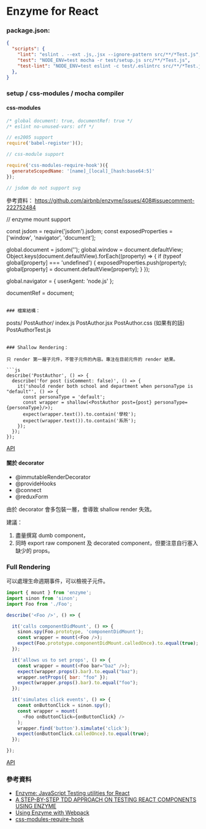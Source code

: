# Enzyme for React

### package.json:

```json
{
  "scripts": {
    "lint": "eslint . --ext .js,.jsx --ignore-pattern src/**/*Test.js",
    "test": "NODE_ENV=test mocha -r test/setup.js src/**/*Test.js",
    "test-lint": "NODE_ENV=test eslint -c test/.eslintrc src/**/*Test.js",
  },
}
```

### setup / css-modules / mocha compiler

#### css-modules

```js
/* global document: true, documentRef: true */
/* eslint no-unused-vars: off */

// es2005 support
require('babel-register')();

// css-module support

require('css-modules-require-hook')({
  generateScopedName: '[name]_[local]_[hash:base64:5]'
});

// jsdom do not support svg

```

參考資料：
https://github.com/airbnb/enzyme/issues/408#issuecomment-222752484

// enzyme mount support

const jsdom = require('jsdom').jsdom;
const exposedProperties = ['window', 'navigator', 'document'];

global.document = jsdom('');
global.window = document.defaultView;
Object.keys(document.defaultView).forEach((property) => {
  if (typeof global[property] === 'undefined') {
    exposedProperties.push(property);
    global[property] = document.defaultView[property];
  }
});

global.navigator = {
  userAgent: 'node.js'
};

documentRef = document;
```

### 檔案結構：

```
posts/
	PostAuthor/
		index.js
		PostAuthor.jsx
		PostAuthor.css (如果有的話)
		PostAuthorTest.js
```

### Shallow Rendering：

只 render 第一層子元件，不管子元件的內容。專注在目前元件的 render 結果。

```js
describe('PostAuthor', () => {
  describe('for post (isComment: false)', () => {
    it('should render both school and department when personaType is "default"', () => {
      const personaType = 'default';
      const wrapper = shallow(<PostAuthor post={post} personaType={personaType}/>);
      expect(wrapper.text()).to.contain('學校');
      expect(wrapper.text()).to.contain('系所');
    });
  });
});
```

[API](http://airbnb.io/enzyme/docs/api/shallow.html)

#### 關於 decorator

* @immutableRenderDecorator
* @provideHooks
* @connect
* @reduxForm

由於 decorator 會多包裝一層，會導致 shallow render 失效。

建議：

1. 盡量撰寫 dumb component，
2. 同時 export raw component 及 decorated component，但要注意自行塞入缺少的 props。

### Full Rendering

可以處理生命週期事件，可以檢視子元件。

```js
import { mount } from 'enzyme';
import sinon from 'sinon';
import Foo from './Foo';

describe('<Foo />', () => {

  it('calls componentDidMount', () => {
    sinon.spy(Foo.prototype, 'componentDidMount');
    const wrapper = mount(<Foo />);
    expect(Foo.prototype.componentDidMount.calledOnce).to.equal(true);
  });

  it('allows us to set props', () => {
    const wrapper = mount(<Foo bar="baz" />);
    expect(wrapper.props().bar).to.equal("baz");
    wrapper.setProps({ bar: "foo" });
    expect(wrapper.props().bar).to.equal("foo");
  });

  it('simulates click events', () => {
    const onButtonClick = sinon.spy();
    const wrapper = mount(
      <Foo onButtonClick={onButtonClick} />
    );
    wrapper.find('button').simulate('click');
    expect(onButtonClick.calledOnce).to.equal(true);
  });

});
```

[API](http://airbnb.io/enzyme/docs/api/mount.html)



### 參考資料

* [Enzyme: JavaScript Testing utilities for React](https://medium.com/airbnb-engineering/enzyme-javascript-testing-utilities-for-react-a417e5e5090f#.2aal0fu28)
* [A STEP-BY-STEP TDD APPROACH ON TESTING REACT COMPONENTS USING ENZYME](http://thereignn.ghost.io/a-step-by-step-tdd-approach-on-testing-react-components-using-enzyme/)
* [Using Enzyme with Webpack](https://github.com/airbnb/enzyme/blob/master/docs/guides/webpack.md)
* [css-modules-require-hook](https://github.com/css-modules/css-modules-require-hook)
